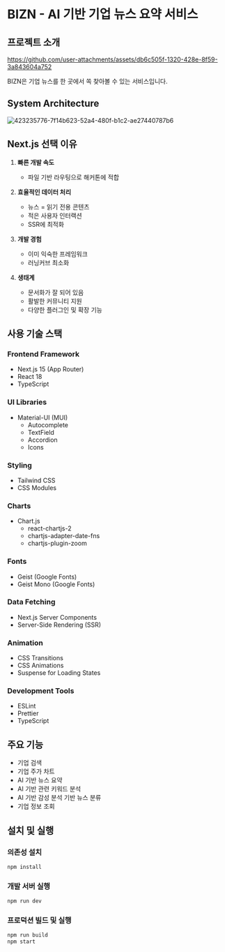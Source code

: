 # BIZN - AI 기반 기업 뉴스 요약 서비스

## 프로젝트 소개


https://github.com/user-attachments/assets/db6c505f-1320-428e-8f59-3a843604a752

BIZN은 기업 뉴스를 한 곳에서 쏙 찾아볼 수 있는 서비스입니다.

## System Architecture
![423235776-7f14b623-52a4-480f-b1c2-ae27440787b6](https://github.com/user-attachments/assets/eb000f25-6811-4e74-95ca-4b4462e73eef)

## Next.js 선택 이유

1. **빠른 개발 속도**
   - 파일 기반 라우팅으로 해커톤에 적합

2. **효율적인 데이터 처리**
   - 뉴스 = 읽기 전용 콘텐츠
   - 적은 사용자 인터랙션
   - SSR에 최적화

3. **개발 경험**
   - 이미 익숙한 프레임워크
   - 러닝커브 최소화

4. **생태계**
   - 문서화가 잘 되어 있음
   - 활발한 커뮤니티 지원
   - 다양한 플러그인 및 확장 기능

## 사용 기술 스택

### Frontend Framework
- Next.js 15 (App Router)
- React 18
- TypeScript

### UI Libraries
- Material-UI (MUI)
  - Autocomplete
  - TextField
  - Accordion
  - Icons

### Styling
- Tailwind CSS
- CSS Modules

### Charts
- Chart.js
  - react-chartjs-2
  - chartjs-adapter-date-fns
  - chartjs-plugin-zoom

### Fonts
- Geist (Google Fonts)
- Geist Mono (Google Fonts)

### Data Fetching
- Next.js Server Components
- Server-Side Rendering (SSR)

### Animation
- CSS Transitions
- CSS Animations
- Suspense for Loading States

### Development Tools
- ESLint
- Prettier
- TypeScript

## 주요 기능
- 기업 검색
- 기업 주가 차트
- AI 기반 뉴스 요약
- AI 기반 관련 키워드 분석
- AI 기반 감성 분석 기반 뉴스 분류
- 기업 정보 조회

## 설치 및 실행

### 의존성 설치
```bash
npm install
```

### 개발 서버 실행
```bash
npm run dev
```

### 프로덕션 빌드 및 실행
```bash
npm run build
npm start
```


